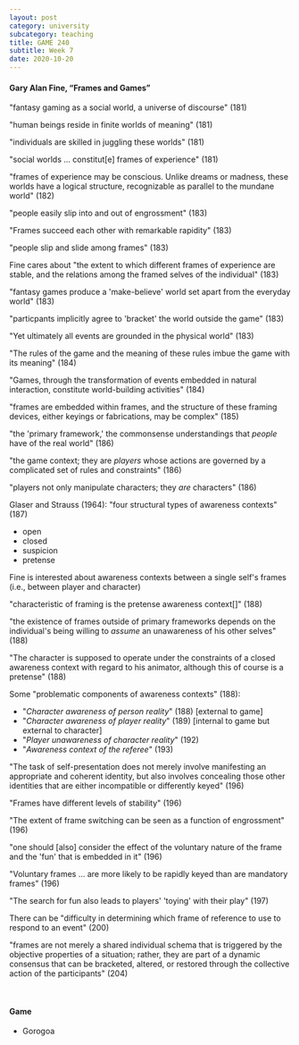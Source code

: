```yaml
---
layout: post
category: university
subcategory: teaching
title: GAME 240
subtitle: Week 7
date: 2020-10-20
---
```


#### Gary Alan Fine, “Frames and Games”

"fantasy gaming as a social world, a universe of discourse" (181)

"human beings reside in finite worlds of meaning" (181)

"individuals are skilled in juggling these worlds" (181)

"social worlds ... constitut[e] frames of experience" (181)

"frames of experience may be conscious. Unlike dreams or madness, these worlds have a logical structure, recognizable as parallel to the mundane world" (182)

"people easily slip into and out of engrossment" (183)

"Frames succeed each other with remarkable rapidity" (183)

"people slip and slide among frames" (183)

Fine cares about "the extent to which different frames of experience are stable, and the relations among the framed selves of the individual" (183)

"fantasy games produce a 'make-believe' world set apart from the everyday world" (183)

"particpants implicitly agree to 'bracket' the world outside the game" (183)

"Yet ultimately all events are grounded in the physical world" (183)

"The rules of the game and the meaning of these rules imbue the game with its meaning" (184)

"Games, through the transformation of events embedded in natural interaction, constitute world-building activities" (184)

"frames are embedded within frames, and the structure of these framing devices, either keyings or fabrications, may be complex" (185)

"the 'primary framework,' the commonsense understandings that *people* have of the real world" (186)

"the game context; they are *players* whose actions are governed by a complicated set of rules and constraints" (186)

"players not only manipulate characters; they *are* characters" (186)

Glaser and Strauss (1964): "four structural types of awareness contexts" (187)

* open
* closed
* suspicion
* pretense

Fine is interested about awareness contexts between a single self's frames (i.e., between player and character)

"characteristic of framing is the pretense awareness context[]" (188)

"the existence of frames outside of primary frameworks depends on the individual's being willing to *assume* an unawareness of his other selves" (188)

"The character is supposed to operate under the constraints of a closed awareness context with regard to his animator, although this of course is a pretense" (188)

Some "problematic components of awareness contexts" (188):

* "*Character awareness of person reality*" (188) [external to game]
* "*Character awareness of player reality*" (189) [internal to game but external to character]
* "*Player unawareness of character reality*" (192)
* "*Awareness context of the referee*" (193)

"The task of self-presentation does not merely involve manifesting an appropriate and coherent identity, but also involves concealing those other identities that are either incompatible or differently keyed" (196)

"Frames have different levels of stability" (196)

"The extent of frame switching can be seen as a function of engrossment" (196)

"one should [also] consider the effect of the voluntary nature of the frame and the 'fun' that is embedded in it" (196)

"Voluntary frames ... are more likely to be rapidly keyed than are mandatory frames" (196)

"The search for fun also leads to players' 'toying' with their play" (197)

There can be "difficulty in determining which frame of reference to use to respond to an event" (200)

"frames are not merely a shared individual schema that is triggered by the objective properties of a situation; rather, they are part of a dynamic consensus that can be bracketed, altered, or restored through the collective action of the participants" (204)

<br>

#### Game

* Gorogoa
